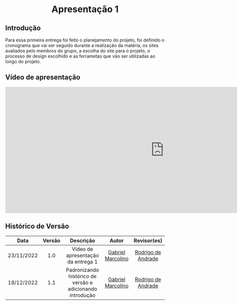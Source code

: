 <h1 align="center">Apresentação 1</h1>

## Introdução

Para essa primeira entrega foi feito o planejamento do projeto, foi definido o cronograma que vai ser seguido durante a realização da matéria, os sites avaliados pelo membros do grupo, a escolha do site para o projeto, o processo de design escolhido e as ferrametas que vão ser utilizadas ao longo do projeto.

## Vídeo de apresentação

<iframe width="1000vw" height="400vh" src="https://youtube.com/embed/fEyS-yWL81s" title="YouTube video player" frameborder="0" allow="accelerometer; autoplay; clipboard-write; encrypted-media; gyroscope; picture-in-picture" allowfullscreen></iframe>

## Histórico de Versão

|    Data    | Versão |                         Descrição                         |                        Autor                         |                       Revisor(es)                       |
| :--------: | :----: | :-------------------------------------------------------: | :--------------------------------------------------: | :-----------------------------------------------------: |
| 23/11/2022 |  1.0   |            Vídeo de apresentação da entrega 1             | [Gabriel Marcolino](https://github.com/GabrielMR360) | [Rodrigo de Andrade](https://github.com/OrlandiRodrigo) |
| 18/12/2022 |  1.1   | Padronizando histórico de versão e adicionando introdução | [Gabriel Marcolino](https://github.com/GabrielMR360) | [Rodrigo de Andrade](https://github.com/OrlandiRodrigo) |


